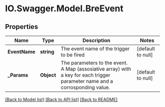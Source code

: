 # IO.Swagger.Model.BreEvent
## Properties

Name | Type | Description | Notes
------------ | ------------- | ------------- | -------------
**EventName** | **string** | The event name of the trigger to be fired | [default to null]
**_Params** | **Object** | The parameters to the event. A Map (assosiative array) with a key for each trigger parameter name and a corrosponding value. | [default to null]

[[Back to Model list]](../README.md#documentation-for-models) [[Back to API list]](../README.md#documentation-for-api-endpoints) [[Back to README]](../README.md)

